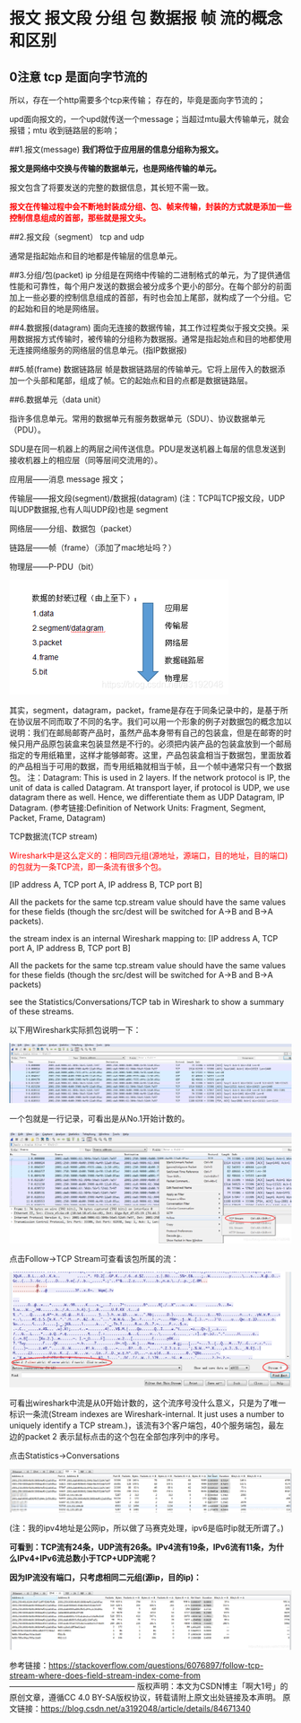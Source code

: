 #  报文 报文段 分组 包 数据报 帧 流的概念和区别



## 0注意 tcp 是面向字节流的

所以，存在一个http需要多个tcp来传输； 存在的，毕竟是面向字节流的；

upd面向报文的，一个upd就传送一个message；当超过mtu最大传输单元，就会报错；mtu 收到链路层的影响；



##1.报文(message)
**我们将位于应用层的信息分组称为报文。**

**报文是网络中交换与传输的数据单元，也是网络传输的单元。**

报文包含了将要发送的完整的数据信息，其长短不需一致。

<font color=red>**报文在传输过程中会不断地封装成分组、包、帧来传输，封装的方式就是添加一些控制信息组成的首部，那些就是报文头。**</font>



##2.报文段（segment） tcp and udp

通常是指起始点和目的地都是传输层的信息单元。

##3.分组/包(packet)  ip
分组是在网络中传输的二进制格式的单元，为了提供通信性能和可靠性，每个用户发送的数据会被分成多个更小的部分。在每个部分的前面加上一些必要的控制信息组成的首部，有时也会加上尾部，就构成了一个分组。它的起始和目的地是网络层。

##4.数据报(datagram)
面向无连接的数据传输，其工作过程类似于报文交换。采用数据报方式传输时，被传输的分组称为数据报。通常是指起始点和目的地都使用无连接网络服务的网络层的信息单元。(指IP数据报)

##5.帧(frame)  数据链路层
帧是数据链路层的传输单元。它将上层传入的数据添加一个头部和尾部，组成了帧。它的起始点和目的点都是数据链路层。

##6.数据单元（data unit）

指许多信息单元。常用的数据单元有服务数据单元（SDU）、协议数据单元（PDU）。



SDU是在同一机器上的两层之间传送信息。PDU是发送机器上每层的信息发送到接收机器上的相应层（同等层间交流用的）。

应用层——消息  message  报文；

传输层——报文段(segment)/数据报(datagram) (注：TCP叫TCP报文段，UDP叫UDP数据报,也有人叫UDP段)也是 segment

网络层——分组、数据包（packet）

链路层——帧（frame）（添加了mac地址吗？）

物理层——P-PDU（bit）

![img](报文.assets/watermark,type_ZmFuZ3poZW5naGVpdGk,shadow_10,text_aHR0cHM6Ly9ibG9nLmNzZG4ubmV0L2EzMTkyMDQ4,size_16,color_FFFFFF,t_70-1670904132525-15.png)

其实，segment，datagram，packet，frame是存在于同条记录中的，是基于所在协议层不同而取了不同的名字。我们可以用一个形象的例子对数据包的概念加以说明：我们在邮局邮寄产品时，虽然产品本身带有自己的包装盒，但是在邮寄的时候只用产品原包装盒来包装显然是不行的。必须把内装产品的包装盒放到一个邮局指定的专用纸箱里，这样才能够邮寄。这里，产品包装盒相当于数据包，里面放着的产品相当于可用的数据，而专用纸箱就相当于帧，且一个帧中通常只有一个数据包。
注：Datagram: This is used in 2 layers. If the network protocol is IP, the unit of data is called Datagram. At transport layer, if protocol is UDP, we use datagram there as well. Hence, we differentiate them as UDP Datagram, IP Datagram. (参考链接:Definition of Network Units: Fragment, Segment, Packet, Frame, Datagram)

TCP数据流(TCP stream)

<font color=red>Wireshark中是这么定义的：相同四元组(源地址，源端口，目的地址，目的端口)的包就为一条TCP流，即一条流有很多个包。</font>

 [IP address A, TCP port A, IP address B, TCP port B]

All the packets for the same tcp.stream value should have the same values for these fields (though the src/dest will be switched for A->B and B->A packets).

the stream index is an internal Wireshark mapping to: [IP address A, TCP port A, IP address B, TCP port B]

All the packets for the same tcp.stream value should have the same values for these fields (though the src/dest will be switched for A->B and B->A packets)

see the Statistics/Conversations/TCP tab in Wireshark to show a summary of these streams.

以下用Wireshark实际抓包说明一下：

![img](报文.assets/watermark,type_ZmFuZ3poZW5naGVpdGk,shadow_10,text_aHR0cHM6Ly9ibG9nLmNzZG4ubmV0L2EzMTkyMDQ4,size_16,color_FFFFFF,t_70.png)

一个包就是一行记录，可看出是从No.1开始计数的。

![img](报文.assets/watermark,type_ZmFuZ3poZW5naGVpdGk,shadow_10,text_aHR0cHM6Ly9ibG9nLmNzZG4ubmV0L2EzMTkyMDQ4,size_16,color_FFFFFF,t_70-1670903909379-3.png)

点击Follow->TCP Stream可查看该包所属的流：

![img](报文.assets/watermark,type_ZmFuZ3poZW5naGVpdGk,shadow_10,text_aHR0cHM6Ly9ibG9nLmNzZG4ubmV0L2EzMTkyMDQ4,size_16,color_FFFFFF,t_70-1670903922300-6.png)

可看出wireshark中流是从0开始计数的，这个流序号没什么意义，只是为了唯一标识一条流(Stream indexes are Wireshark-internal. It just uses a number to uniquely identify a TCP stream.)，该流有3个客户端包，40个服务端包，最左边的packet 2 表示鼠标点击的这个包在全部包序列中的序号。

点击Statistics->Conversations

![img](报文.assets/watermark,type_ZmFuZ3poZW5naGVpdGk,shadow_10,text_aHR0cHM6Ly9ibG9nLmNzZG4ubmV0L2EzMTkyMDQ4,size_16,color_FFFFFF,t_70-1670904012144-9.png)

(注：我的ipv4地址是公网ip，所以做了马赛克处理，ipv6是临时ip就无所谓了。)

**可看到：TCP流有24条，UDP流有26条。IPv4流有19条，IPv6流有11条，为什么IPv4+IPv6流总数小于TCP+UDP流呢？**

**因为IP流没有端口，只考虑相同二元组(源ip，目的ip)：**

![img](报文.assets/watermark,type_ZmFuZ3poZW5naGVpdGk,shadow_10,text_aHR0cHM6Ly9ibG9nLmNzZG4ubmV0L2EzMTkyMDQ4,size_16,color_FFFFFF,t_70-1670904018977-12.png)

参考链接：https://stackoverflow.com/questions/6076897/follow-tcp-stream-where-does-field-stream-index-come-from
————————————————
版权声明：本文为CSDN博主「啊大1号」的原创文章，遵循CC 4.0 BY-SA版权协议，转载请附上原文出处链接及本声明。
原文链接：https://blog.csdn.net/a3192048/article/details/84671340